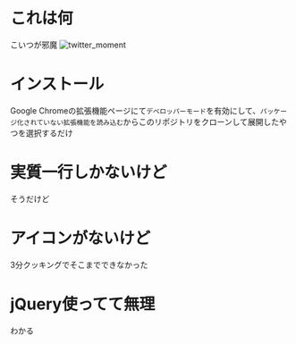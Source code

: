 # これは何

こいつが邪魔
![twitter_moment](http://imgur.com/a/fwrGO)

# インストール

Google Chromeの拡張機能ページにて`デベロッパーモード`を有効にして、`パッケージ化されていない拡張機能を読み込む`からこのリポジトリをクローンして展開したやつを選択するだけ

# 実質一行しかないけど

そうだけど

# アイコンがないけど

3分クッキングでそこまでできなかった

# jQuery使ってて無理

わかる
